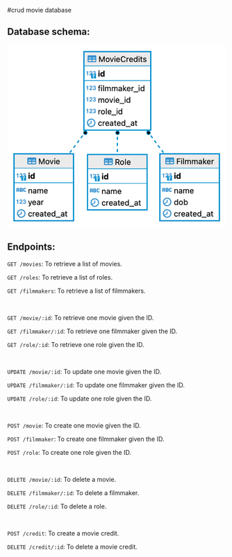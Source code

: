 #crud movie database

## Database schema:

![model schema](movies_diagram.png)

## Endpoints:
`GET /movies`: To retrieve a list of movies.

`GET /roles`: To retrieve a list of roles.

`GET /filmmakers`: To retrieve a list of filmmakers.

<br />

`GET /movie/:id`: To retrieve one movie given the ID.

`GET /filmmaker/:id`: To retrieve one filmmaker given the ID.

`GET /role/:id`: To retrieve one role given the ID.

<br />

`UPDATE /movie/:id`: To update one movie given the ID.

`UPDATE /filmmaker/:id`: To update one filmmaker given the ID.

`UPDATE /role/:id`: To update one role given the ID.

<br />

`POST /movie`: To create one movie given the ID.

`POST /filmmaker`: To create one filmmaker given the ID.

`POST /role`: To create one role given the ID.

<br />

`DELETE /movie/:id`: To delete a movie.

`DELETE /filmmaker/:id`: To delete a filmmaker.

`DELETE /role/:id`: To delete a role.

<br />

`POST /credit`: To create a movie credit.

`DELETE /credit/:id`: To delete a movie credit.





